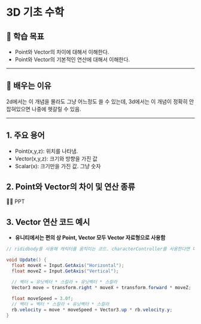 # 3D 기초 수학

## 🧠 학습 목표

- Point와 Vector의 차이에 대해서 이해한다.
- Point와 Vector의 기본적인 연산에 대해서 이해한다.

---

## 🧠 배우는 이유
2d에서는 이 개념을 몰라도 그냥 어느정도 쓸 수 있는데, 3d에서는 이 개념이 정확히 안 잡혀있으면 나중에 헷갈릴 수 있음.

---
## 1. 주요 용어
- Point(x,y,z): 위치를 나타냄.
- Vector(x,y,z): 크기와 방향을 가진 값
- Scalar(x): 크기만을 가진 값. 그냥 숫자

## 2. Point와 Vector의 차이 및 연산 종류
🧑‍🏫 PPT

## 3. Vector 연산 코드 예시
- **유니티에서는 편의 상 Point, Vector 모두 Vector 자료형으로 사용함**

```csharp
// rididbody를 사용해 캐릭터를 움직이는 코드. characterController를 사용한다면 다른 코드를 써야 함.

void Update() {
  float moveX = Input.GetAxis("Horizontal");
  float moveZ = Input.GetAxis("Vertical");

  // 벡터 = 유닛벡터 * 스칼라 + 유닛벡터 * 스칼라
  Vector3 move = transform.right * moveX + transform.forward * moveZ; 
  
  float moveSpeed = 3.0f;
  // 벡터 = 벡터 * 스칼라 + 유닛벡터 * 스칼라
  rb.velocity = move * moveSpeed + Vector3.up * rb.velocity.y; 
}
```